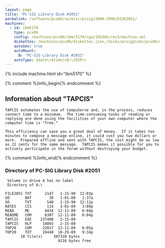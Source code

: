 ```yaml
---
layout: page
title: "PC-SIG Library Disk #2051"
permalink: /software/pcx86/sw/misc/pcsig/2000-2999/DISK2051/
machines:
  - id: ibm5170
    type: pcx86
    config: /machines/pcx86/ibm/5170/cga/1024kb/rev3/machine.xml
    diskettes: /machines/pcx86/diskettes.json,/disks/pcsigdisks/pcx86/diskettes.json
    autoGen: true
    autoMount:
      B: "PC-SIG Library Disk #2051"
    autoType: $date\r$time\rB:\rDIR\r
---
```


{% include machine.html id="ibm5170" %}

{% comment %}info_begin{% endcomment %}

## Information about "TAPCIS"

    TAPCIS automates the use of CompuServe and, in the process, reduces
    connect time to a minimum.  The time-consuming tasks of reading or
    replying are done using the facilities of your own computer where the
    computer time is "free."
    
    This efficiency can save you a great deal of money.  If it takes ten
    minutes to compose a message online, it could cost you two dollars or
    more.  Prepared offline and sent with TAPCIS, the cost might be as low
    as 22 cents for the same message.  TAPCIS makes it possible for you to
    actively participate in the forum without destroying your budget.
{% comment %}info_end{% endcomment %}


### Directory of PC-SIG Library Disk #2051

     Volume in drive A has no label
     Directory of A:\

    FILE2051 TXT      2147   2-15-90  12:03p
    GO       BAT        38   1-01-80   1:37a
    GO       TXT       540   2-15-90  12:12p
    RATES    CIS       114   3-01-89   3:09p
    READ     ME       4434  12-11-89   6:04p
    README   COM      6307  12-11-89   6:04p
    TAPCIS   EXE    237408   2-15-89
    TAPCIS   HLP     14865   2-15-89
    TOP20    COM     22017  12-11-89   6:05p
    TOP20    TXT     19440  10-29-89   9:34p
           10 file(s)     307310 bytes
                            9216 bytes free
